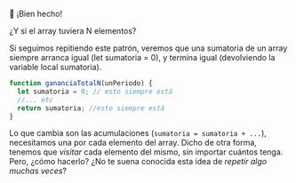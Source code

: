 :clap:  ¡Bien hecho!

¿Y si el array tuviera N elementos?

Si seguimos repitiendo este patrón, veremos que una sumatoria de un array siempre arranca igual (let sumatoria = 0), y termina igual (devolviendo la variable local sumatoria).

```javascript
function gananciaTotalN(unPeriodo) {
  let sumatoria = 0; // esto siempre está
  //... etc
  return sumatoria; //esto siempre está
}
```

Lo que cambia son las acumulaciones (`sumatoria = sumatoria + ...`), necesitamos una por cada elemento del array. Dicho de otra forma, tenemos que _visitar_ cada elemento del mismo, sin importar cuántos tenga. Pero, ¿cómo hacerlo? ¿No te suena conocida esta idea de _repetir algo muchas veces_?  

